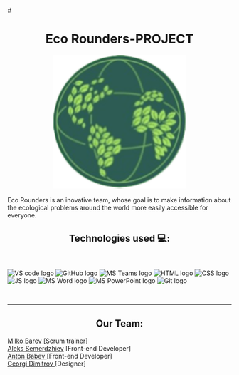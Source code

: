 #<h1 align="center"> Eco Rounders-PROJECT</h1>
<p align="center">
<img src="images/Planet-Logo-Image.png" alt="TEAM LOGO" height="300px" width="300px">
</p>
Eco Rounders is an inovative team, whose goal is to make information about the ecological problems around the world more easily accessible for everyone.

<h2 align = "center"> Technologies used 💻:</h2>
<br>
<p>
 <img src="https://upload.wikimedia.org/wikipedia/commons/thumb/9/9a/Visual_Studio_Code_1.35_icon.svg/2048px-Visual_Studio_Code_1.35_icon.svg.png" alt="VS code logo" width=48px/>
    <img src="https://cdn-icons-png.flaticon.com/512/2111/2111612.png" alt="GitHub logo" width = "50px"/>
    <img src="https://img.icons8.com/color/344/microsoft-teams.png" alt = "MS Teams logo" width="50px" />
    <img src="https://upload.wikimedia.org/wikipedia/commons/thumb/6/61/HTML5_logo_and_wordmark.svg/640px-HTML5_logo_and_wordmark.svg.png" alt="HTML logo" width="50px" height = "50px"/>
    <img src="https://upload.wikimedia.org/wikipedia/commons/thumb/d/d5/CSS3_logo_and_wordmark.svg/120px-CSS3_logo_and_wordmark.svg.png" alt="CSS logo" width="38px" height = "50px"/>
   <img src="https://i0.wp.com/theicom.org/wp-content/uploads/2016/03/js-logo.png?fit=500%2C500&ssl=1&w=640" alt="JS logo" width="38px" height = "50px"/>
    <img src="https://img.icons8.com/color/344/ms-word.png" alt="MS Word logo" width=48px />
    <img src="https://img.icons8.com/color/344/ms-powerpoint.png" alt="MS PowerPoint logo" width=48px />
    <img src="https://upload.wikimedia.org/wikipedia/commons/thumb/3/3f/Git_icon.svg/1200px-Git_icon.svg.png" alt="Git logo" width=48px />
 </p>
<br>
<hr>
<h2 align = "center"> Our Team:</h2>
 <a href =https://github.com/MSBarev22 >Milko Barev  </a> [Scrum trainer]<br>
 <a href =https://github.com/AMSemerdzhiev22 >Aleks Semerdzhiev</a> [Front-end Developer]<br>
 <a href = https://github.com/AKBabev22>Anton Babev  </a> [Front-end Developer]<br>
 <a href = https://github.com/GSDimitrov22>Georgi Dimitrov </a> [Designer]<br>

